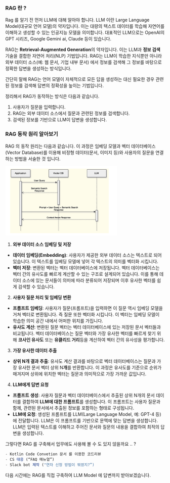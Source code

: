 ### RAG 란 ?

Rag 를 알기 전 먼저 LLM에 대해 알아야 합니다. LLM 이란 Large Language Model(대규모 언어 모델)의 약자입니다.  이는 대량의 텍스트 데이터를 학습해 자연어를 이해하고 생성할 수 있는 인공지능 모델을 의미합니다. 대표적인 LLM으로는 OpenAI의 GPT 시리즈, Google Gemini ai, Claude 등이 있습니다. 

RAG는 **Retrieval-Augmented Generation**의 약자입니다. 이는 LLM과 **정보 검색** 기술을 결합한 자연어 처리(NLP) 기법입니다. RAG는 LLM이 학습한 지식뿐만 아니라 외부 데이터 소스(예: 웹 문서, 기업 내부 문서) 에서 정보를 검색해 그 정보를 바탕으로 정확한 답변을 생성하는 방식입니다.

간단히 말해 RAG는 언어 모델이 자체적으로 모든 답을 생성하는 대신 필요한 경우 관련된 정보를 검색해 답변의 정확성을 높이는 기법입니다.

정리해서 RAG가 동작하는 방식은 다음과 같습니다. 

1. 사용자가 질문을 입력합니다.
2. RAG는 외부 데이터 소스에서 질문과 관련된 정보를 검색합니다.
3. 검색된 정보를 기반으로 LLM이 답변을 생성합니다.

### RAG 동작 원리 알아보기

RAG 의 동작 원리는 다음과 같습니다. 이 과정은 임베딩 모델과 벡터 데이터베이스(Vector Database)를 이용해 비정형 데이터(문서, 이미지 등)와 사용자의 질문을 연결하는 방법을 서술한 것 입니다. 

<img src="image/RAG.png" width="70%" height="30%" title="px(픽셀) 크기 설정" alt="RAG"></img>

1. **외부 데이터 소스 임베딩 및 저장**

- **데이터 임베딩(Embedding)**: 사용자가 제공한 외부 데이터 소스는 텍스트로 되어 있습니다. 이 텍스트를 임베딩 모델에 넣어 각 텍스트의 의미를 벡터화 시킵니다.
- **벡터 저장**: 변환된 벡터는 벡터 데이터베이스에 저장됩니다. 벡터 데이터베이스는 벡터 간의 유사도를 빠르게 계산할 수 있는 구조로 설계되어 있습니다. 이를 통해 데이터 소스에 있는 문서들이 의미에 따라 분류되어 저장되며 이후 유사한 벡터를 쉽게 검색할 수 있습니다.

2. **사용자 질문 처리 및 임베딩 변환**

- **프롬프트 임베딩**: 사용자가 질문(프롬프트)을 입력하면 이 질문 역시 임베딩 모델을 거쳐 벡터로 변환됩니다. 즉 질문 또한 벡터화 시킵니다. 이 벡터는 임베딩 모델이 학습한 의미 공간 내에서 어떠한 위치를 가집니다.
- **유사도 계산**: 변환된 질문 벡터는 벡터 데이터베이스에 있는 저장된 문서 벡터들과 비교됩니다. 벡터 데이터베이스는 질문 벡터와 가장 유사한 벡터를 빠르게 찾기 위해 **코사인 유사도** 또는 **유클리드 거리**등을 계산하여 벡터 간의 유사성을 평가합니다.

3. **가장 유사한 데이터 추출**

- **상위 N개 결과 추출**: 유사도 계산 결과를 바탕으로 벡터 데이터베이스는 질문과 가장 유사한 문서 벡터 상위 N**개**를 반환합니다. 이 과정은 유사도를 기준으로 순위가 매겨지며 상위에 위치한 벡터는 질문과 의미적으로 가장 가까운 값입니다.

4. **LLM에게 답변 요청**

- **프롬프트 생성**: 사용자 질문과 벡터 데이터베이스에서 추출된 상위 N개의 문서 데이터를 결합하여 **LLM에 대한 프롬프트**를 생성합니다. 이 프롬프트는 사용자 질문과 함께, 관련된 문서에서 추출된 정보를 포함하는 형태로 구성됩니다.
- **LLM에 요청**: 생성된 프롬프트를 LLM(Large Language Model, 예: GPT-4 등)에 전달합니다. LLM은 이 프롬프트를 기반으로 문맥에 맞는 답변을 생성합니다. LLM은 입력된 텍스트를 이해하고 주어진 문서와 질문의 내용을 결합하여 최적의 답변을 생성합니다.

그렇다면 RAG 를 구축해서 업무에도 사용해 볼 수 도 있지 않을까요 .. ? 

```jsx
- Kotlin Code Convetion 문서 를 이용한 코드리뷰
- CS 대응 (“FAQ 매뉴얼”)
- Slack bot 제작 ("연차 신청 방법이 뭐였지?”)
```
다음 시간에는 RAG를 직접 구축하여 LLM Model 에 답변까지 받아보겠습니다.